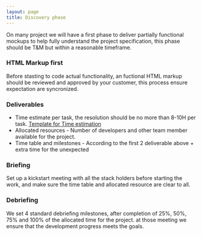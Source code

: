 ```yaml
---
layout: page
title: Discovery phase
---
```


On many project we will have a first phase to deliver partially functional mockups to help fully understand the project specification, this phase should be T&M but within a reasonable timeframe.

### HTML Markup first
Before stasting to code actual functionality, an fuctional HTML markup should be reviewed and approved by your customer, this process ensure expectation are syncronized.

### Deliverables
* Time estimate per task, the resolution should be no more than 8-10H per task. [Template for Time estimation](https://drive.google.com/previewtemplate?id=0AkSgt1Y3Gz0odDlTajhLR3FocGJSaXp5aXNsSHZabmc&mode=public)
* Allocated resources - Number of developers and other team member available for the project.
* Time table and milestones - According to the first 2 deliverable above + extra time for the unexpected

### Briefing
Set up a kickstart meeting with all the stack holders before starting the work, and make sure the time table and allocated resource are clear to all.

### Debriefing
We set 4 standard debriefing milestones, after completion of 25%, 50%, 75% and 100% of the allocated time for the project. at those meeting we ensure that the development progress meets the goals.
